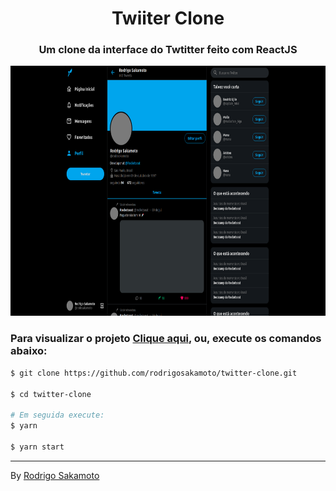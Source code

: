 <h1 align="center" >
  Twiiter Clone
</h1>

<h3 align="center"> Um clone da interface do Twtitter feito com ReactJS</h3>


<p align="center">
  <img src=".github/twitter.png" border="0" height="400" />
</p>


<h3>Para visualizar o projeto <a href="https://clonetwitter.netlify.app/">Clique aqui</a>, ou, execute os comandos abaixo:</h3>

```bash
$ git clone https://github.com/rodrigosakamoto/twitter-clone.git

$ cd twitter-clone

# Em seguida execute:
$ yarn

$ yarn start
```
---
By [Rodrigo Sakamoto](https://www.linkedin.com/in/rodrigo-sakamoto/)
